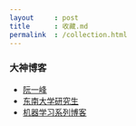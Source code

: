 ```yaml
---
layout     : post
title      : 收藏.md
permalink  : /collection.html
---
```


### 大神博客
- [阮一峰](http://www.ruanyifeng.com/blog/archives.html)
- [东南大学研究生](http://sukai.me/)
- [机器学习系列博客](http://blog.jasonding.top/)
